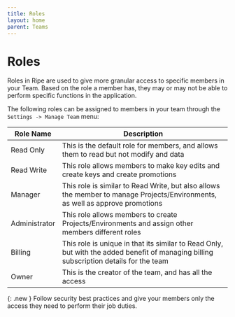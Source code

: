 ```yaml
---
title: Roles
layout: home
parent: Teams
---
```

# Roles

Roles in Ripe are used to give more granular access to specific members in your Team. Based on the role a member has, they may or may not be able to perform specific functions in the application.

The following roles can be assigned to members in your team through the `Settings -> Manage Team` menu:

Role Name|Description
-|-
Read Only|This is the default role for members, and allows them to read but not modify and data
Read Write|This role allows members to make key edits and create keys and create promotions
Manager|This role is similar to Read Write, but also allows the member to manage Projects/Environments, as well as approve promotions
Administrator|This role allows members to create Projects/Environments and assign other members different roles
Billing|This role is unique in that its similar to Read Only, but with the added benefit of managing billing subscription details for the team
Owner|This is the creator of the team, and has all the access

{: .new }
Follow security best practices and give your members only the access they need to perform their job duties.

